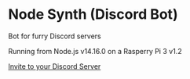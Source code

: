 # Node Synth (Discord Bot)
Bot for furry Discord servers

Running from Node.js v14.16.0
on a Rasperry Pi 3 v1.2

[Invite to your Discord Server](https://discord.com/oauth2/authorize?client_id=662825806967472128&scope=bot&permissions=8)